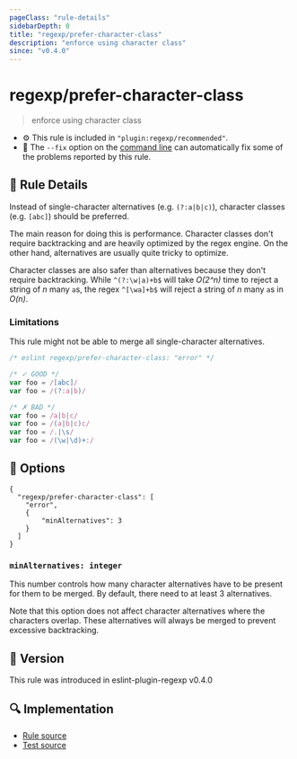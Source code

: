 ```yaml
---
pageClass: "rule-details"
sidebarDepth: 0
title: "regexp/prefer-character-class"
description: "enforce using character class"
since: "v0.4.0"
---
```

# regexp/prefer-character-class

> enforce using character class

- :gear: This rule is included in `"plugin:regexp/recommended"`.
- :wrench: The `--fix` option on the [command line](https://eslint.org/docs/user-guide/command-line-interface#fixing-problems) can automatically fix some of the problems reported by this rule.

## :book: Rule Details

Instead of single-character alternatives (e.g. `(?:a|b|c)`), character classes (e.g. `[abc]`) should be preferred.

The main reason for doing this is performance. Character classes don't require backtracking and are heavily optimized by the regex engine. On the other hand, alternatives are usually quite tricky to optimize.

Character classes are also safer than alternatives because they don't require backtracking. While `^(?:\w|a)+b$` will take _O(2^n)_ time to reject a string of _n_ many `a`s, the regex `^[\wa]+b$` will reject a string of _n_ many `a`s in _O(n)_.

### Limitations

This rule might not be able to merge all single-character alternatives.

<eslint-code-block fix>

```js
/* eslint regexp/prefer-character-class: "error" */

/* ✓ GOOD */
var foo = /[abc]/
var foo = /(?:a|b)/

/* ✗ BAD */
var foo = /a|b|c/
var foo = /(a|b|c)c/
var foo = /.|\s/
var foo = /(\w|\d)+:/
```

</eslint-code-block>

## :wrench: Options

```json5
{
  "regexp/prefer-character-class": [
    "error",
    {
        "minAlternatives": 3
    }
  ]
}
```

### `minAlternatives: integer`

This number controls how many character alternatives have to be present for them to be merged. By default, there need to at least 3 alternatives.

Note that this option does not affect character alternatives where the characters overlap. These alternatives will always be merged to prevent excessive backtracking.

## :rocket: Version

This rule was introduced in eslint-plugin-regexp v0.4.0

## :mag: Implementation

- [Rule source](https://github.com/ota-meshi/eslint-plugin-regexp/blob/master/lib/rules/prefer-character-class.ts)
- [Test source](https://github.com/ota-meshi/eslint-plugin-regexp/blob/master/tests/lib/rules/prefer-character-class.ts)
